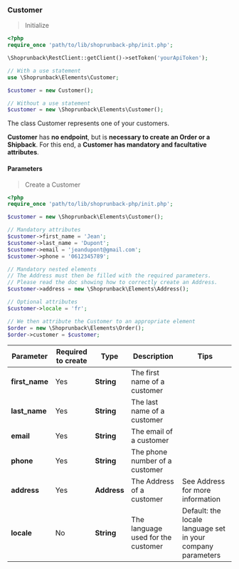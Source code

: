 ### Customer

> Initialize

```php
<?php
require_once 'path/to/lib/shoprunback-php/init.php';

\Shoprunback\RestClient::getClient()->setToken('yourApiToken');

// With a use statement
use \Shoprunback\Elements\Customer;

$customer = new Customer();

// Without a use statement
$customer = new \Shoprunback\Elements\Customer();
```

The class Customer represents one of your customers.

**Customer** has **no endpoint**, but is **necessary to create an Order or a Shipback**. For this end, a **Customer has mandatory and facultative attributes**.

#### Parameters

> Create a Customer

```php
<?php
require_once 'path/to/lib/shoprunback-php/init.php';

$customer = new \Shoprunback\Elements\Customer();

// Mandatory attributes
$customer->first_name = 'Jean';
$customer->last_name = 'Dupont';
$customer->email = 'jeandupont@gmail.com';
$customer->phone = '0612345789';

// Mandatory nested elements
// The Address must then be filled with the required parameters.
// Please read the doc showing how to correctly create an Address.
$customer->address = new \Shoprunback\Elements\Address();

// Optional attributes
$customer->locale = 'fr';

// We then attribute the Customer to an appropriate element
$order = new \Shoprunback\Elements\Order();
$order->customer = $customer;
```

Parameter | Required to create | Type | Description | Tips
-|-|-|-|-
**first_name** | Yes | **String** | The first name of a customer
**last_name** | Yes | **String** | The last name of a customer
**email** | Yes | **String** | The email of a customer
**phone** | Yes | **String** | The phone number of a customer
**address** | Yes | **Address** | The Address of a customer | See Address for more information
**locale** | No | **String** | The language used for the customer | Default: the locale language set in your company parameters
